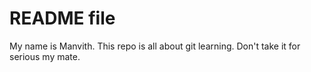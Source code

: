 # README file
My name is Manvith. This repo is all about git learning. Don't take it for serious my mate.